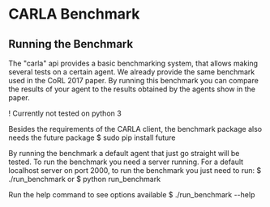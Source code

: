 CARLA Benchmark
===============

Running the Benchmark
-------------------------
The "carla" api provides a basic benchmarking system, that allows making
several tests on a certain agent. We already provide the same benchmark
used in the CoRL 2017 paper. By running this benchmark you can compare
the results of your agent to the results obtained by the agents
show in the paper. 

! Currently not tested on python 3

Besides the requirements of the CARLA client,
the benchmark package also needs the future package
    $ sudo pip install future


By running the benchmark a default agent that just go straight
will be tested. To run the benchmark you need a server running.
For a default localhost server on port 2000, to run the benchmark
you just need to run:
    $ ./run_benchmark 
or
    $ python run_benchmark

Run the help command to see options available
    $ ./run_benchmark --help




